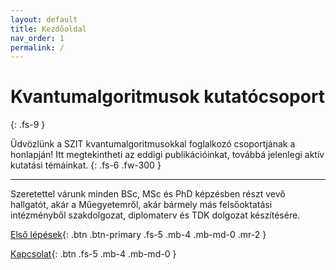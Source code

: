 ```yaml
---
layout: default
title: Kezdőoldal
nav_order: 1
permalink: /
---
```


# Kvantumalgoritmusok kutatócsoport
{: .fs-9 }

Üdvözlünk a SZIT kvantumalgoritmusokkal foglalkozó csoportjának a honlapján! Itt megtekintheti
az eddigi publikációinkat, továbbá jelenlegi aktív kutatási témáinkat.
{: .fs-6 .fw-300 }

---

Szeretettel várunk minden BSc, MSc és PhD képzésben részt vevő hallgatót, akár a Műegyetemről,
akár bármely más felsőoktatási intézményből szakdolgozat, diplomaterv és TDK dolgozat készítésére.

[Első lépések](./bevezeto){: .btn .btn-primary .fs-5 .mb-4 .mb-md-0 .mr-2 }

[Kapcsolat](./kapcsolat){: .btn .fs-5 .mb-4 .mb-md-0 }
